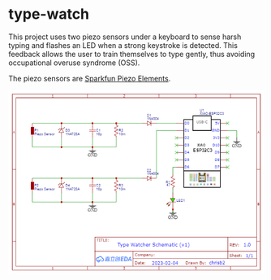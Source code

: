 # type-watch
This project uses two piezo sensors under a keyboard to sense harsh typing and flashes an LED when a strong keystroke is detected. This feedback allows the user to train themselves to type gently, thus avoiding occupational overuse syndrome (OSS).

The piezo sensors are [Sparkfun Piezo Elements](https://www.sparkfun.com/products/10293).

![circuit diagram](type-watch-circuit.png)
